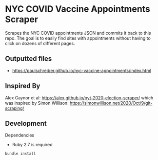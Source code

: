 # NYC COVID Vaccine Appointments Scraper
Scrapes the NYC COVID appointments JSON and commits it back to this repo. The goal is to easily find sites with appointments without having to click on dozens of different pages.

## Outputted files

- <https://paulschreiber.github.io/nyc-vaccine-appointments/index.html>

## Inspired By
Alex Gaynor et al: <https://alex.github.io/nyt-2020-election-scraper/>
which was inspired by
Simon Willison: <https://simonwillison.net/2020/Oct/9/git-scraping/>

## Development

Dependencies

* Ruby 2.7 is required


```
bundle install
 ```
